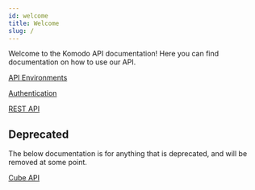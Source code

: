 ```yaml
---
id: welcome
title: Welcome
slug: /
---
```


Welcome to the Komodo API documentation! Here you can find documentation on how to use our API.

[API Environments](./environments.md)

[Authentication](./auth.mdx)

[REST API](./rest.md)

## Deprecated

The below documentation is for anything that is deprecated, and will be removed at some point.

[Cube API](./cube.md)
